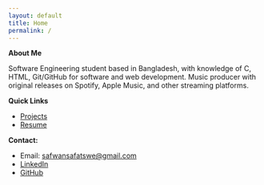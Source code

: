 ```yaml
---
layout: default
title: Home
permalink: /
---
```


**About Me**  

Software Engineering student based in Bangladesh, with knowledge of C, HTML, Git/GitHub for software and web 
development.  Music  producer  with  original  releases  on  Spotify,  Apple  Music,  and  other 
streaming platforms.

**Quick Links**
- [Projects](/projects/)
- [Resume](/resume/)

**Contact:**  
- Email: [safwansafatswe@gmail.com](mailto:safwansafatswe@gmail.com)  
- [LinkedIn](https://www.linkedin.com/in/sfwnsft)
- [GitHub](https://github.com/sfwnsft)